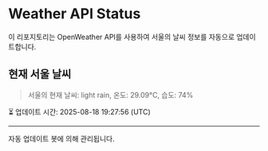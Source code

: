 
# Weather API Status

이 리포지토리는 OpenWeather API를 사용하여 서울의 날씨 정보를 자동으로 업데이트합니다.

## 현재 서울 날씨
> 서울의 현재 날씨: light rain, 온도: 29.09°C, 습도: 74%

⏳ 업데이트 시간: 2025-08-18 19:27:56 (UTC)

---
자동 업데이트 봇에 의해 관리됩니다.
